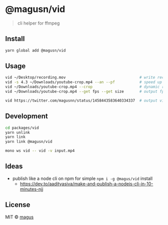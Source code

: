 # @magusn/vid

> cli helper for ffmpeg

## Install

```sh
yarn global add @magusn/vid
```

## Usage

```sh
vid ~/Desktop/recording.mov                                 # write recording.mp4 to ~/Desktop; unchanged by default
vid -s 4.3 ~/Downloads/youtube-crop.mp4 --an --pf           # speed up 4.3x, remove audio, preserve frames
vid ~/Downloads/youtube-crop.mp4 --crop                     # dynamic region cropping via still frame
vid ~/Downloads/youtube-crop.mp4 --get fps --get size       # output fps and size video metadata

vid https://twitter.com/magusnn/status/1458443583640334337  # output video downloaded from tweet
```

## Development

```sh
cd packages/vid
yarn unlink
yarn link
yarn link @magusn/vid
```

```sh
mono ws vid -- vid -v input.mp4
```

## Ideas

- publish like a node cli on npm for simple `npm i -g @magus/vid` install
  - https://dev.to/aadityasiva/make-and-publish-a-nodejs-cli-in-10-minutes-njj


## License

MIT © [magus](https://github.com/magus)
